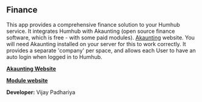 ## Finance

This app provides a comprehensive finance solution to your Humhub service. It integrates Humhub with Akaunting (open source finance software, which is free - with some paid modules). [Akaunting](https://akaunting.com/) website. You will need Akaunting installed on your server for this to work correctly. It provides a separate 'company' per space, and allows each User to have an auto login when logged in to Humhub.


[__Akaunting Website__](https://akaunting.com/)

[__Module website__](https://github.com/olantrust/humhub-finance)

__Developer:__ Vijay Padhariya
